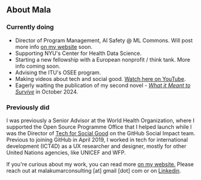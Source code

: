 ## About Mala

### Currently doing

- Director of Program Management, AI Safety @ ML Commons. Will post more info <a href="https://malakumar.com/tech-social-good-strategy-design/#AdvisoryWork" target="_blank">on my website</a> soon.
- Supporting NYU's Center for Health Data Science.
- Starting a new fellowship with a European nonprofit / think tank. More info coming soon.
- Advising the ITU's OSEE program. 
- Making videos about tech and social good. <a href="https://www.youtube.com/@MalaKumar4" target="_blank">Watch here on YouTube</a>.
- Eagerly waiting the publication of my second novel - <em><a href="https://malakumar.com/writing/what-it-meant-to-survive" target="_blank">What it Meant to Survive</a></em> in October 2024.

### Previously did

I was previously a Senior Advisor at the World Health Organization, where I supported the Open Source Programme Office that I helped launch while I was the Director of [Tech for Social Good](https://web.archive.org/web/20230330200002/https://socialimpact.github.com/tech-for-social-good/) on the GitHub Social Impact team. Previous to joining GitHub in April 2019, I worked in tech for international development (ICT4D) as a UX researcher and designer, mostly for other United Nations agencies, like UNICEF and WFP. 

If you're curious about my work, you can read more <a href="https://malakumar.com" target="_blank">on my website.</a> Please reach out at malakumarconsulting [at] gmail [dot] com or on <a href="https://linkedin.com/in/malakumar" target="_blank">Linkedin</a>.
